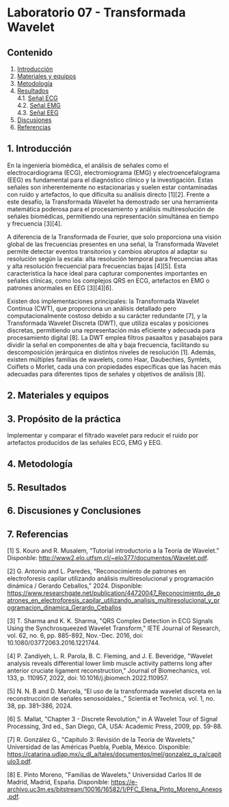 # Laboratorio 07 - Transformada Wavelet
## Contenido
1. [Introducción](#id1)
2. [Materiales y equipos](#id2)
3. [Metodología](#id3)<br>
4. [Resultados](#id4)<br>
  4.1. [Señal ECG](#id5)<br>
  4.2. [Señal EMG](#id6)<br>
  4.3. [Señal EEG](#id7)<br>
5. [Discusiones](#id8)
6. [Referencias](#id9)


## 1. Introducción <a name="id1"></a>

En la ingeniería biomédica, el análisis de señales como el electrocardiograma (ECG), electromiograma (EMG) y electroencefalograma (EEG) es fundamental para el diagnóstico clínico y la investigación. Estas señales son inherentemente no estacionarias y suelen estar contaminadas con ruido y artefactos, lo que dificulta su análisis directo [1][2]. Frente a este desafío, la Transformada Wavelet ha demostrado ser una herramienta matemática poderosa para el procesamiento y análisis multiresolución de señales biomédicas, permitiendo una representación simultánea en tiempo y frecuencia [3][4].

A diferencia de la Transformada de Fourier, que solo proporciona una visión global de las frecuencias presentes en una señal, la Transformada Wavelet permite detectar eventos transitorios y cambios abruptos al adaptar su resolución según la escala: alta resolución temporal para frecuencias altas y alta resolución frecuencial para frecuencias bajas [4][5]. Esta característica la hace ideal para capturar componentes importantes en señales clínicas, como los complejos QRS en ECG, artefactos en EMG o patrones anormales en EEG [3][4][6].

Existen dos implementaciones principales: la Transformada Wavelet Continua (CWT), que proporciona un análisis detallado pero computacionalmente costoso debido a su carácter redundante [7], y la Transformada Wavelet Discreta (DWT), que utiliza escalas y posiciones discretas, permitiendo una representación más eficiente y adecuada para procesamiento digital [8]. La DWT emplea filtros pasaaltos y pasabajos para dividir la señal en componentes de alta y baja frecuencia, facilitando su descomposición jerárquica en distintos niveles de resolución [1]. Además, existen múltiples familias de wavelets, como Haar, Daubechies, Symlets, Coiflets o Morlet, cada una con propiedades específicas que las hacen más adecuadas para diferentes tipos de señales y objetivos de análisis [8].

## 2. Materiales y equipos <a name="id2"></a>

## 3. Propósito de la práctica <a name="id3"></a>
Implementar y comparar el filtrado wavelet para reducir el ruido por artefactos producidos de las señales ECG, EMG y EEG.

## 4. Metodología <a name="id4"></a>

## 5. Resultados <a name="id5"></a>


## 6. Discusiones y Conclusiones <a name="id6"></a>

## 7. Referencias <a name="id7"></a>

[1] S. Kouro and R. Musalem, “Tutorial introductorio a la Teoría de Wavelet.” Disponble: http://www2.elo.utfsm.cl/~elo377/documentos/Wavelet.pdf.

[2] G. Antonio and L. Paredes, “Reconocimiento de patrones en electroforesis capilar utilizando análisis multiresolucional y programación dinámica / Gerardo Ceballos,” 2024. Disponible: https://www.researchgate.net/publication/44720047_Reconocimiento_de_patrones_en_electroforesis_capilar_utilizando_analisis_multiresolucional_y_programacion_dinamica_Gerardo_Ceballos

[3] T. Sharma and K. K. Sharma, "QRS Complex Detection in ECG Signals Using the Synchrosqueezed Wavelet Transform," IETE Journal of Research, vol. 62, no. 6, pp. 885-892, Nov.-Dec. 2016, doi: 10.1080/03772063.2016.1221744.

[4] P. Zandiyeh, L. R. Parola, B. C. Fleming, and J. E. Beveridge, "Wavelet analysis reveals differential lower limb muscle activity patterns long after anterior cruciate ligament reconstruction," Journal of Biomechanics, vol. 133, p. 110957, 2022, doi: 10.1016/j.jbiomech.2022.110957.

[5] N. N. B and D. Marcela, “El uso de la transformada wavelet discreta en la reconstrucción de señales senosoidales.,” Scientia et Technica, vol. 1, no. 38, pp. 381–386, 2024‌‌.

[6] S. Mallat, "Chapter 3 - Discrete Revolution," in A Wavelet Tour of Signal Processing, 3rd ed., San Diego, CA, USA: Academic Press, 2009, pp. 59-88.

[7] R. González G., "Capítulo 3: Revisión de la Teoría de Wavelets," Universidad de las Américas Puebla, Puebla, México. Disponible: https://catarina.udlap.mx/u_dl_a/tales/documentos/mel/gonzalez_g_ra/capitulo3.pdf.

[8]  E. Pinto Moreno, "Familias de Wavelets," Universidad Carlos III de Madrid, Madrid, España. Disponible: https://e-archivo.uc3m.es/bitstream/10016/16582/1/PFC_Elena_Pinto_Moreno_Anexos.pdf. 
